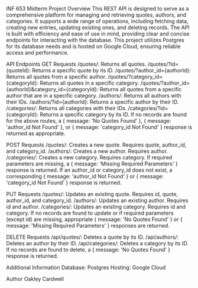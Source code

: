INF 653 Midterm Project
Overview
This REST API is designed to serve as a comprehensive platform for managing and retrieving quotes, authors, and categories. It supports a wide range of operations, including fetching data, creating new entries, updating existing ones, and deleting records. The API is built with efficiency and ease of use in mind, providing clear and concise endpoints for interacting with the database. This project utilizes Postgres for its database needs and is hosted on Google Cloud, ensuring reliable access and performance.

API Endpoints
GET Requests
/quotes/: Returns all quotes.
/quotes/?id={quoteId}: Returns a specific quote by its ID.
/quotes/?author_id={authorId}: Returns all quotes from a specific author.
/quotes/?category_id={categoryId}: Returns all quotes in a specific category.
/quotes/?author_id={authorId}&category_id={categoryId}: Returns all quotes from a specific author that are in a specific category.
/authors/: Returns all authors with their IDs.
/authors/?id={authorId}: Returns a specific author by their ID.
/categories/: Returns all categories with their IDs.
/categories/?id={categoryId}: Returns a specific category by its ID.
If no records are found for the above routes, a { message: 'No Quotes Found' }, { message: 'author_id Not Found' }, or { message: 'category_id Not Found' } response is returned as appropriate.

POST Requests
/quotes/: Creates a new quote. Requires quote, author_id, and category_id.
/authors/: Creates a new author. Requires author.
/categories/: Creates a new category. Requires category.
If required parameters are missing, a { message: 'Missing Required Parameters' } response is returned. If an author_id or category_id does not exist, a corresponding { message: 'author_id Not Found' } or { message: 'category_id Not Found' } response is returned.

PUT Requests
/quotes/: Updates an existing quote. Requires id, quote, author_id, and category_id.
/authors/: Updates an existing author. Requires id and author.
/categories/: Updates an existing category. Requires id and category.
If no records are found to update or if required parameters (except id) are missing, appropriate { message: 'No Quotes Found' } or { message: 'Missing Required Parameters' } responses are returned.

DELETE Requests
/api/quotes/: Deletes a quote by its ID.
/api/authors/: Deletes an author by their ID.
/api/categories/: Deletes a category by its ID.
If no records are found to delete, a { message: 'No Quotes Found' } response is returned.

Additional Information
Database: Postgres
Hosting: Google Cloud

Author
Oakley Cardwell
